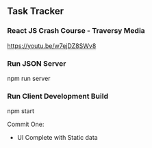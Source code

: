 ## Task Tracker

### React JS Crash Course - Traversy Media
https://youtu.be/w7ejDZ8SWv8

### Run JSON Server
npm run server

### Run Client Development Build
npm start

Commit One:
  - UI Complete with Static data
